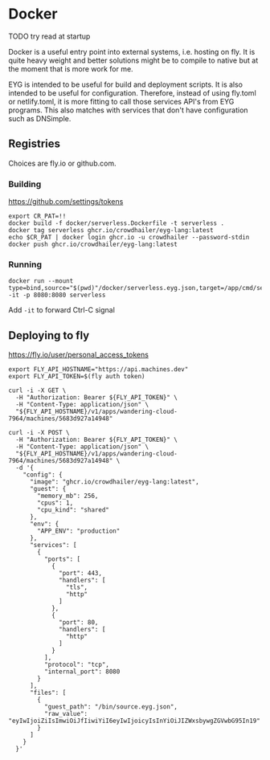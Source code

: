 # Docker

TODO try read at startup

Docker is a useful entry point into external systems, i.e. hosting on fly.
It is quite heavy weight and better solutions might be to compile to native but at the moment that is more work for me.

EYG is intended to be useful for build and deployment scripts. 
It is also intended to be useful for configuration.
Therefore, instead of using fly.toml or netlify.toml, it is more fitting to call those services API's from EYG programs.
This also matches with services that don't have configuration such as DNSimple.

## Registries

Choices are fly.io or github.com.

### Building

https://github.com/settings/tokens

```
export CR_PAT=!!
docker build -f docker/serverless.Dockerfile -t serverless .
docker tag serverless ghcr.io/crowdhailer/eyg-lang:latest
echo $CR_PAT | docker login ghcr.io -u crowdhailer --password-stdin
docker push ghcr.io/crowdhailer/eyg-lang:latest
```

### Running

```
docker run --mount type=bind,source="$(pwd)"/docker/serverless.eyg.json,target=/app/cmd/serverless/source.eyg.json,readonly -it -p 8080:8080 serverless
```

Add `-it` to forward Ctrl-C signal

## Deploying to fly

https://fly.io/user/personal_access_tokens

```
export FLY_API_HOSTNAME="https://api.machines.dev"
export FLY_API_TOKEN=$(fly auth token) 

curl -i -X GET \
  -H "Authorization: Bearer ${FLY_API_TOKEN}" \
  -H "Content-Type: application/json" \
  "${FLY_API_HOSTNAME}/v1/apps/wandering-cloud-7964/machines/5683d927a14948"

curl -i -X POST \
  -H "Authorization: Bearer ${FLY_API_TOKEN}" \
  -H "Content-Type: application/json" \
  "${FLY_API_HOSTNAME}/v1/apps/wandering-cloud-7964/machines/5683d927a14948" \
  -d '{ 
    "config": {
      "image": "ghcr.io/crowdhailer/eyg-lang:latest",
      "guest": {
        "memory_mb": 256,
        "cpus": 1,
        "cpu_kind": "shared"
      },
      "env": {
        "APP_ENV": "production"
      },
      "services": [
        {
          "ports": [
            {
              "port": 443,
              "handlers": [
                "tls",
                "http"
              ]
            },
            {
              "port": 80,
              "handlers": [
                "http"
              ]
            }
          ],
          "protocol": "tcp",
          "internal_port": 8080
        }
      ],
      "files": [
        {
          "guest_path": "/bin/source.eyg.json",
          "raw_value": "eyIwIjoiZiIsImwiOiJfIiwiYiI6eyIwIjoicyIsInYiOiJIZWxsbywgZGVwbG95In19"
        }
      ]
    }
  }'
```